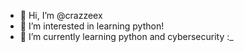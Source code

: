 - 👋 Hi, I’m @crazzeex
- 👀 I’m interested in learning python! 
- 🌱 I’m currently learning python and cybersecurity :_

<!---
crazzeex/crazzeex is a ✨ special ✨ repository because its `README.md` (this file) appears on your GitHub profile.
You can click the Preview link to take a look at your changes.
--->
